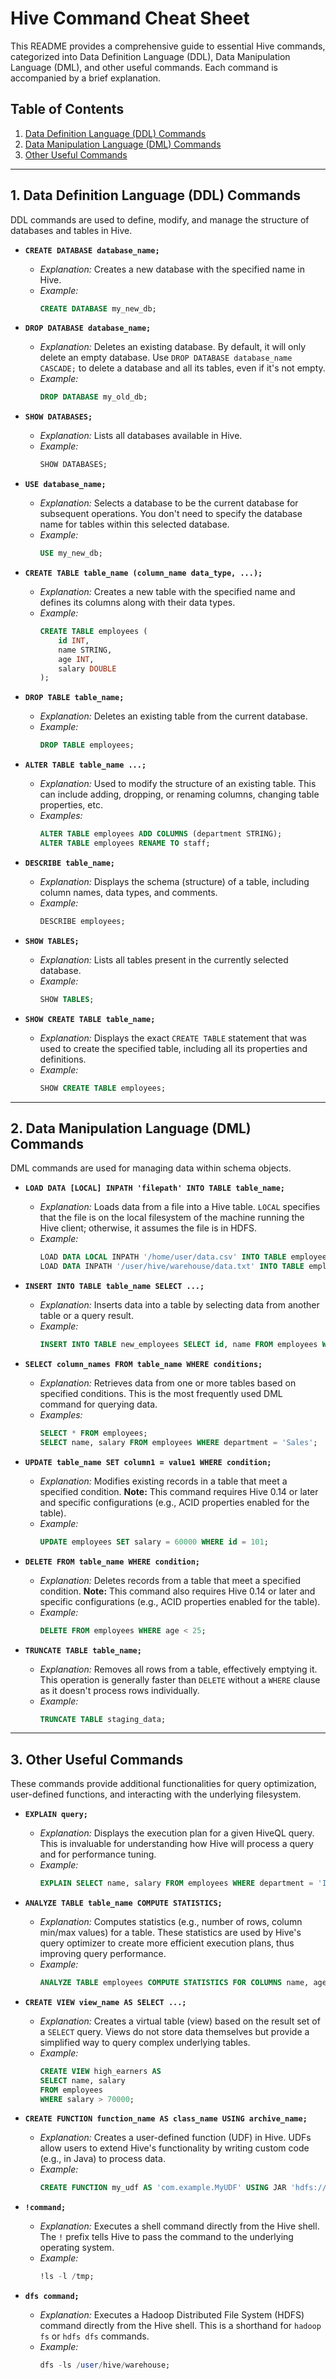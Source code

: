 # Hive Command Cheat Sheet

This README provides a comprehensive guide to essential Hive commands, categorized into Data Definition Language (DDL), Data Manipulation Language (DML), and other useful commands. Each command is accompanied by a brief explanation.

## Table of Contents

1.  [Data Definition Language (DDL) Commands](#data-definition-language-ddl-commands)
2.  [Data Manipulation Language (DML) Commands](#data-manipulation-language-dml-commands)
3.  [Other Useful Commands](#other-useful-commands)

---

## 1. Data Definition Language (DDL) Commands

DDL commands are used to define, modify, and manage the structure of databases and tables in Hive.

* **`CREATE DATABASE database_name;`**
    * *Explanation:* Creates a new database with the specified name in Hive.
    * *Example:*
        ```sql
        CREATE DATABASE my_new_db;
        ```

* **`DROP DATABASE database_name;`**
    * *Explanation:* Deletes an existing database. By default, it will only delete an empty database. Use `DROP DATABASE database_name CASCADE;` to delete a database and all its tables, even if it's not empty.
    * *Example:*
        ```sql
        DROP DATABASE my_old_db;
        ```

* **`SHOW DATABASES;`**
    * *Explanation:* Lists all databases available in Hive.
    * *Example:*
        ```sql
        SHOW DATABASES;
        ```

* **`USE database_name;`**
    * *Explanation:* Selects a database to be the current database for subsequent operations. You don't need to specify the database name for tables within this selected database.
    * *Example:*
        ```sql
        USE my_new_db;
        ```

* **`CREATE TABLE table_name (column_name data_type, ...);`**
    * *Explanation:* Creates a new table with the specified name and defines its columns along with their data types.
    * *Example:*
        ```sql
        CREATE TABLE employees (
            id INT,
            name STRING,
            age INT,
            salary DOUBLE
        );
        ```

* **`DROP TABLE table_name;`**
    * *Explanation:* Deletes an existing table from the current database.
    * *Example:*
        ```sql
        DROP TABLE employees;
        ```

* **`ALTER TABLE table_name ...;`**
    * *Explanation:* Used to modify the structure of an existing table. This can include adding, dropping, or renaming columns, changing table properties, etc.
    * *Examples:*
        ```sql
        ALTER TABLE employees ADD COLUMNS (department STRING);
        ALTER TABLE employees RENAME TO staff;
        ```

* **`DESCRIBE table_name;`**
    * *Explanation:* Displays the schema (structure) of a table, including column names, data types, and comments.
    * *Example:*
        ```sql
        DESCRIBE employees;
        ```

* **`SHOW TABLES;`**
    * *Explanation:* Lists all tables present in the currently selected database.
    * *Example:*
        ```sql
        SHOW TABLES;
        ```

* **`SHOW CREATE TABLE table_name;`**
    * *Explanation:* Displays the exact `CREATE TABLE` statement that was used to create the specified table, including all its properties and definitions.
    * *Example:*
        ```sql
        SHOW CREATE TABLE employees;
        ```

---

## 2. Data Manipulation Language (DML) Commands

DML commands are used for managing data within schema objects.

* **`LOAD DATA [LOCAL] INPATH 'filepath' INTO TABLE table_name;`**
    * *Explanation:* Loads data from a file into a Hive table. `LOCAL` specifies that the file is on the local filesystem of the machine running the Hive client; otherwise, it assumes the file is in HDFS.
    * *Example:*
        ```sql
        LOAD DATA LOCAL INPATH '/home/user/data.csv' INTO TABLE employees;
        LOAD DATA INPATH '/user/hive/warehouse/data.txt' INTO TABLE employees;
        ```

* **`INSERT INTO TABLE table_name SELECT ...;`**
    * *Explanation:* Inserts data into a table by selecting data from another table or a query result.
    * *Example:*
        ```sql
        INSERT INTO TABLE new_employees SELECT id, name FROM employees WHERE age > 30;
        ```

* **`SELECT column_names FROM table_name WHERE conditions;`**
    * *Explanation:* Retrieves data from one or more tables based on specified conditions. This is the most frequently used DML command for querying data.
    * *Examples:*
        ```sql
        SELECT * FROM employees;
        SELECT name, salary FROM employees WHERE department = 'Sales';
        ```

* **`UPDATE table_name SET column1 = value1 WHERE condition;`**
    * *Explanation:* Modifies existing records in a table that meet a specified condition. **Note:** This command requires Hive 0.14 or later and specific configurations (e.g., ACID properties enabled for the table).
    * *Example:*
        ```sql
        UPDATE employees SET salary = 60000 WHERE id = 101;
        ```

* **`DELETE FROM table_name WHERE condition;`**
    * *Explanation:* Deletes records from a table that meet a specified condition. **Note:** This command also requires Hive 0.14 or later and specific configurations (e.g., ACID properties enabled for the table).
    * *Example:*
        ```sql
        DELETE FROM employees WHERE age < 25;
        ```

* **`TRUNCATE TABLE table_name;`**
    * *Explanation:* Removes all rows from a table, effectively emptying it. This operation is generally faster than `DELETE` without a `WHERE` clause as it doesn't process rows individually.
    * *Example:*
        ```sql
        TRUNCATE TABLE staging_data;
        ```

---

## 3. Other Useful Commands

These commands provide additional functionalities for query optimization, user-defined functions, and interacting with the underlying filesystem.

* **`EXPLAIN query;`**
    * *Explanation:* Displays the execution plan for a given HiveQL query. This is invaluable for understanding how Hive will process a query and for performance tuning.
    * *Example:*
        ```sql
        EXPLAIN SELECT name, salary FROM employees WHERE department = 'IT';
        ```

* **`ANALYZE TABLE table_name COMPUTE STATISTICS;`**
    * *Explanation:* Computes statistics (e.g., number of rows, column min/max values) for a table. These statistics are used by Hive's query optimizer to create more efficient execution plans, thus improving query performance.
    * *Example:*
        ```sql
        ANALYZE TABLE employees COMPUTE STATISTICS FOR COLUMNS name, age;
        ```

* **`CREATE VIEW view_name AS SELECT ...;`**
    * *Explanation:* Creates a virtual table (view) based on the result set of a `SELECT` query. Views do not store data themselves but provide a simplified way to query complex underlying tables.
    * *Example:*
        ```sql
        CREATE VIEW high_earners AS
        SELECT name, salary
        FROM employees
        WHERE salary > 70000;
        ```

* **`CREATE FUNCTION function_name AS class_name USING archive_name;`**
    * *Explanation:* Creates a user-defined function (UDF) in Hive. UDFs allow users to extend Hive's functionality by writing custom code (e.g., in Java) to process data.
    * *Example:*
        ```sql
        CREATE FUNCTION my_udf AS 'com.example.MyUDF' USING JAR 'hdfs:///user/hive/udf/myudf.jar';
        ```

* **`!command;`**
    * *Explanation:* Executes a shell command directly from the Hive shell. The `!` prefix tells Hive to pass the command to the underlying operating system.
    * *Example:*
        ```sql
        !ls -l /tmp;
        ```

* **`dfs command;`**
    * *Explanation:* Executes a Hadoop Distributed File System (HDFS) command directly from the Hive shell. This is a shorthand for `hadoop fs` or `hdfs dfs` commands.
    * *Example:*
        ```sql
        dfs -ls /user/hive/warehouse;
        ```
